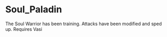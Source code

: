 # Soul_Paladin

The Soul Warrior has been training.
Attacks have been modified and sped up.
Requires Vasi
